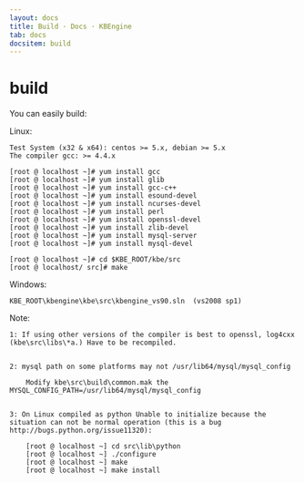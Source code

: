 ```yaml
---
layout: docs
title: Build · Docs · KBEngine
tab: docs
docsitem: build
---
```


build
==============

You can easily build:

Linux:

	Test System (x32 & x64): centos >= 5.x, debian >= 5.x
	The compiler gcc: >= 4.4.x

	[root @ localhost ~]# yum install gcc  
	[root @ localhost ~]# yum install glib  
	[root @ localhost ~]# yum install gcc-c++  
	[root @ localhost ~]# yum install esound-devel  
	[root @ localhost ~]# yum install ncurses-devel 
	[root @ localhost ~]# yum install perl 
	[root @ localhost ~]# yum install openssl-devel 
	[root @ localhost ~]# yum install zlib-devel 
	[root @ localhost ~]# yum install mysql-server
	[root @ localhost ~]# yum install mysql-devel 

	[root @ localhost ~]# cd $KBE_ROOT/kbe/src
	[root @ localhost/ src]# make

Windows:

	KBE_ROOT\kbengine\kbe\src\kbengine_vs90.sln  (vs2008 sp1)


Note: 

	1: If using other versions of the compiler is best to openssl, log4cxx (kbe\src\libs\*a.) Have to be recompiled.


	2: mysql path on some platforms may not /usr/lib64/mysql/mysql_config

		Modify kbe\src\build\common.mak the MYSQL_CONFIG_PATH=/usr/lib64/mysql/mysql_config


	3: On Linux compiled as python Unable to initialize because the situation can not be normal operation (this is a bug http://bugs.python.org/issue11320):

		[root @ localhost ~] cd src\lib\python
		[root @ localhost ~] ./configure
		[root @ localhost ~] make
		[root @ localhost ~] make install

